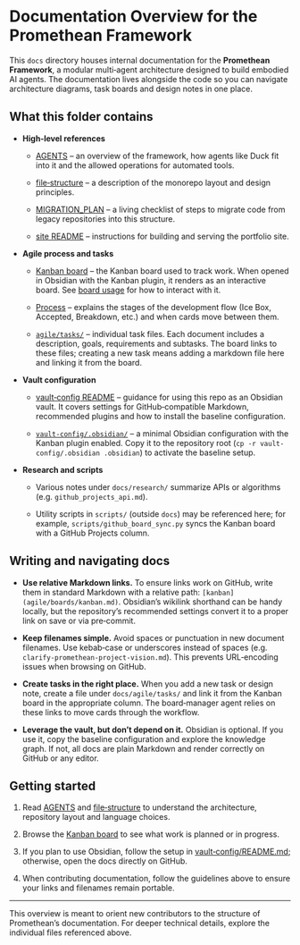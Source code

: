 # Documentation Overview for the Promethean Framework

This `docs` directory houses internal documentation for the **Promethean Framework**, a modular multi‑agent architecture designed to build embodied AI agents. The documentation lives alongside the code so you can navigate architecture diagrams, task boards and design notes in one place.

## What this folder contains

- **High‑level references**
    
    - [AGENTS](AGENTS.md) – an overview of the framework, how agents like Duck fit into it and the allowed operations for automated tools.
        
    - [file‑structure](file-structure.md) – a description of the monorepo layout and design principles.
        
    - [MIGRATION_PLAN](MIGRATION_PLAN.md) – a living checklist of steps to migrate code from legacy repositories into this structure.
    - [site README](../site/README.md) – instructions for building and serving the portfolio site.
        
- **Agile process and tasks**
    
    - [Kanban board](agile/boards/kanban.md) – the Kanban board used to track work. When opened in Obsidian with the Kanban plugin, it renders as an interactive board. See [board usage](board_usage.md) for how to interact with it.
        
    - [Process](agile/Process.md) – explains the stages of the development flow (Ice Box, Accepted, Breakdown, etc.) and when cards move between them.
        
    - [`agile/tasks/`](agile/tasks/) – individual task files. Each document includes a description, goals, requirements and subtasks. The board links to these files; creating a new task means adding a markdown file here and linking it from the board.
        
- **Vault configuration**
    
    - [vault‑config README](vault-config/README.md) – guidance for using this repo as an Obsidian vault. It covers settings for GitHub‑compatible Markdown, recommended plugins and how to install the baseline configuration.
        
    - [`vault-config/.obsidian/`](vault-config/.obsidian/) – a minimal Obsidian configuration with the Kanban plugin enabled. Copy it to the repository root (`cp -r vault-config/.obsidian .obsidian`) to activate the baseline setup.
        
- **Research and scripts**
    
    - Various notes under `docs/research/` summarize APIs or algorithms (e.g. `github_projects_api.md`).
        
    - Utility scripts in `scripts/` (outside `docs`) may be referenced here; for example, `scripts/github_board_sync.py` syncs the Kanban board with a GitHub Projects column.
        

## Writing and navigating docs

- **Use relative Markdown links.** To ensure links work on GitHub, write them in standard Markdown with a relative path: `[kanban](agile/boards/kanban.md)`. Obsidian’s wikilink shorthand can be handy locally, but the repository’s recommended settings convert it to a proper link on save or via pre‑commit.
    
- **Keep filenames simple.** Avoid spaces or punctuation in new document filenames. Use kebab‑case or underscores instead of spaces (e.g. `clarify-promethean-project-vision.md`). This prevents URL‑encoding issues when browsing on GitHub.
    
- **Create tasks in the right place.** When you add a new task or design note, create a file under `docs/agile/tasks/` and link it from the Kanban board in the appropriate column. The board‑manager agent relies on these links to move cards through the workflow.
    
- **Leverage the vault, but don’t depend on it.** Obsidian is optional. If you use it, copy the baseline configuration and explore the knowledge graph. If not, all docs are plain Markdown and render correctly on GitHub or any editor.
    

## Getting started

1. Read [AGENTS](AGENTS.md) and [file‑structure](file-structure.md) to understand the architecture, repository layout and language choices.
    
2. Browse the [Kanban board](agile/boards/kanban.md) to see what work is planned or in progress.
    
3. If you plan to use Obsidian, follow the setup in [vault‑config/README.md](vault-config/README.md); otherwise, open the docs directly on GitHub.
    
4. When contributing documentation, follow the guidelines above to ensure your links and filenames remain portable.
    

---

This overview is meant to orient new contributors to the structure of Promethean’s documentation. For deeper technical details, explore the individual files referenced above.
